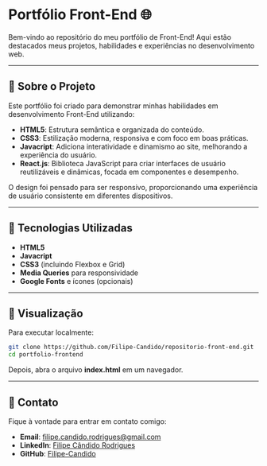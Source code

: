 # Portfólio Front-End 🌐

Bem-vindo ao repositório do meu portfólio de Front-End! Aqui estão destacados meus projetos, habilidades e experiências no desenvolvimento web.

---

## 📐 Sobre o Projeto

Este portfólio foi criado para demonstrar minhas habilidades em desenvolvimento Front-End utilizando:

- **HTML5**: Estrutura semântica e organizada do conteúdo.
- **CSS3**: Estilização moderna, responsiva e com foco em boas práticas.
- **Javacript**: Adiciona interatividade e dinamismo ao site, melhorando a experiência do usuário.
- **React.js**: Biblioteca JavaScript para criar interfaces de usuário reutilizáveis e dinâmicas, focada em componentes e desempenho.

O design foi pensado para ser responsivo, proporcionando uma experiência de usuário consistente em diferentes dispositivos.

---

## 🚀 Tecnologias Utilizadas

- **HTML5**
- **Javacript**
- **CSS3** (incluindo Flexbox e Grid)
- **Media Queries** para responsividade
- **Google Fonts** e ícones (opcionais)

---

## 🔄 Visualização

Para executar localmente:

```bash
git clone https://github.com/Filipe-Candido/repositorio-front-end.git
cd portfolio-frontend
```
Depois, abra o arquivo **index.html** em um navegador.

---

## 📢 Contato

Fique à vontade para entrar em contato comigo:

- **Email**: filipe.candido.rodrigues@gmail.com
- **LinkedIn**: [Filipe Cândido Rodrigues](https://linkedin.com/in/filipe-cândido-283658184)
- **GitHub**: [Filipe-Candido](https://github.com/Filipe-Candido)



